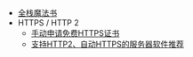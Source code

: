 * [全栈魔法书](/)
* HTTPS / HTTP 2
    * [手动申请免费HTTPS证书](HTTPS/手动申请免费HTTPS证书.md)
    * [支持HTTP2、自动HTTPS的服务器软件推荐](HTTPS/支持HTTP2、自动HTTPS的服务器软件推荐.md)
